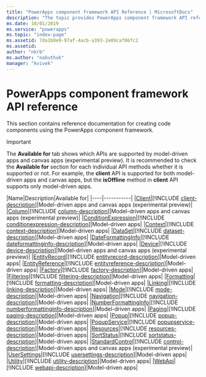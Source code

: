 ```yaml
---
title: "PowerApps component framework API Reference | MicrosoftDocs"
description: "The topic provides PowerApps component framework API reference."
ms.date: 10/01/2019
ms.service: "powerapps"
ms.topic: "index-page"
ms.assetid: 7da1b8e9-97af-4acb-a393-2e09caf86fc2
ms.assetid: 
author: "nkrb"
ms.author: "nabuthuk"
manager: "kvivek"
---
```

# PowerApps component framework API reference

This section contains reference documentation for creating code components using the PowerApps component framework.

> [!IMPORTANT]
> The **Available for** tab shows which APIs are supported by model-driven apps and canvas apps (experimental preview). It is recommended to check the **Available for** section for each individual API methods whether it is supported or not. For example, the **client** API is supported for both model-driven apps and canvas apps, but the  **isOffline** method in **client** API supports only model-driven apps.

|Name|Description|Available for|
|----|-----------|
|[Client](client.md)|[!INCLUDE [client-description](includes/client-description.md)]|Model-driven apps and canvas apps (experimental preview)|
|[Column](column.md)|[!INCLUDE [column-description](includes/column-description.md)]|Model-driven apps and canvas apps (experimental preview)|
|[ConditionExpression](conditionexpression.md)|[!INCLUDE [conditionexpression-description](includes/conditionexpression-description.md)]|Model-driven apps|
|[Context](context.md)|[!INCLUDE [context-description](includes/context-description.md)]|Model-driven apps|
|[DataSet](dataset.md)|[!INCLUDE [dataset-description](includes/dataset-description.md)]|Model-driven apps|
|[DateFormattingInfo](dateformattinginfo.md)|[!INCLUDE [dateformattinginfo-description](includes/dateformattinginfo-description.md)]|Model-driven apps|
|[Device](device.md)|[!INCLUDE [device-description](includes/device-description.md)]|Model-driven apps and canvas apps (experimental preview)|
|[EntityRecord](entityrecord.md)|[!INCLUDE [entityrecord-description](includes/entityrecord-description.md)]|Model-driven apps|
|[EntityReference](entityreference.md)|[!INCLUDE [entityreference-description](includes/entityreference-description.md)]|Model-driven apps|
|[Factory](factory.md)|[!INCLUDE [factory-description](includes/factory-description.md)]|Model-driven apps|
|[Filtering](filtering.md)|[!INCLUDE [filtering-description](includes/filtering-description.md)]|Model-driven apps|
|[Formatting](formatting.md)|[!INCLUDE [formatting-description](includes/formatting-description.md)]|Model-driven apps|
|[Linking](linking.md)|[!INCLUDE [linking-description](includes/linking-description.md)]|Model-driven apps|
|[Mode](mode.md)|[!INCLUDE [mode-description](includes/mode-description.md)]|Model-driven apps|
|[Navigation](navigation.md)|[!INCLUDE [navigation-description](includes/navigation-description.md)]|Model-driven apps|
|[NumberFormattingInfo](numberformattinginfo.md)|[!INCLUDE [numberformattinginfo-description](includes/numberformattinginfo-description.md)]|Model-driven apps|
|[Paging](paging.md)|[!INCLUDE [paging-description](includes/paging-description.md)]|Model-driven apps|
|[Popup](popup.md)|[!INCLUDE [popup-description](includes/popup-description.md)]|Model-driven apps|
|[PopupService](popupservice.md)|[!INCLUDE [popupservice-description](includes/popupservice-description.md)]|Model-driven apps|
|[Resources](resources.md)|[!INCLUDE [resources-description](includes/resources-description.md)]|Model-driven apps|
|[SortStatus](sortstatus.md)|[!INCLUDE [sortstatus-description](includes/sortstatus-description.md)]|Model-driven apps|
|[StandardControl](control.md)|[!INCLUDE [control-description](includes/control-description.md)]|Model-driven apps and canvas apps (experimental preview)|
|[UserSettings](usersettings.md)|[!INCLUDE [usersettings-description](includes/usersettings-description.md)]|Model-driven apps|
|[Utility](utility.md)|[!INCLUDE [utility-description](includes/utility-description.md)]|Model-driven apps|
|[WebApi](webapi.md)|[!INCLUDE [webapi-description](includes/webapi-description.md)]|Model-driven apps|
